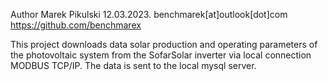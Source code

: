 Author Marek Pikulski 12.03.2023.
benchmarek[at]outlook[dot]com
https://github.com/benchmarex

This project downloads data solar production and operating parameters of the photovoltaic system from the
SofarSolar inverter via local connection MODBUS TCP/IP.
The data is sent to the local mysql server.
